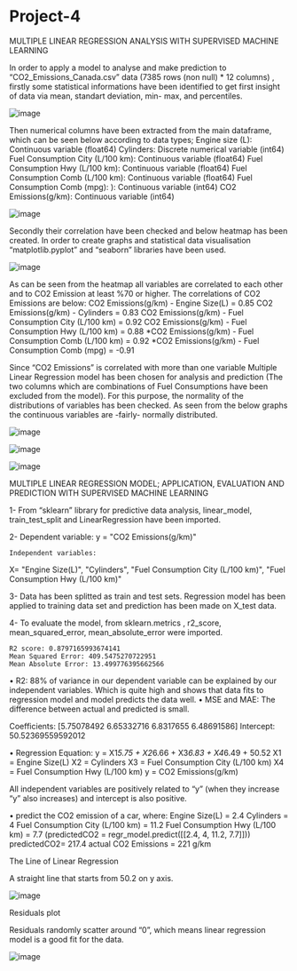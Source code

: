 # Project-4

MULTIPLE LINEAR REGRESSION ANALYSIS WITH SUPERVISED MACHINE LEARNING

In order to apply a model to analyse and make prediction to “CO2_Emissions_Canada.csv” data (7385 rows (non null) * 12 columns) , firstly some statistical informations have been identified to get first insight of data via mean, standart deviation, min- max, and percentiles.

![image](https://github.com/baller01/Project-4/assets/121508137/003ab59e-273f-47b8-b1d9-b497611442aa)

Then numerical columns have been extracted from the main dataframe, which can be seen below according to data types;
Engine size (L): Continuous variable (float64)
Cylinders: Discrete numerical variable (int64)
Fuel Consumption City (L/100 km): Continuous variable (float64)
Fuel Consumption Hwy (L/100 km): Continuous variable (float64)
Fuel Consumption Comb (L/100 km): Continuous variable (float64)
Fuel Consumption Comb (mpg):  ): Continuous variable  (int64)
CO2 Emissions(g/km):   Continuous variable (int64)

![image](https://github.com/baller01/Project-4/assets/121508137/c623e1e8-ad9b-4f1a-b85e-e32c7740a812)

Secondly their correlation have been checked and below heatmap has been created. In order to create graphs and statistical data visualisation  “matplotlib.pyplot” and “seaborn”  libraries have been used.

![image](https://github.com/baller01/Project-4/assets/121508137/1b2be6c2-c9bb-4ce8-96cb-3b32448f22ac)


As can be seen from the heatmap all variables are correlated to each other and to CO2 Emission at least %70 or higher. The correlations of CO2 Emissions are below:
CO2 Emissions(g/km) - Engine Size(L) = 0.85
CO2 Emissions(g/km) - Cylinders = 0.83
CO2 Emissions(g/km) - Fuel Consumption City (L/100 km) = 0.92
CO2 Emissions(g/km) - Fuel Consumption Hwy (L/100 km) = 0.88
*CO2 Emissions(g/km) - Fuel Consumption Comb (L/100 km) = 0.92
*CO2 Emissions(g/km) - Fuel Consumption Comb (mpg) = -0.91

Since “CO2 Emissions” is correlated with more than one variable Multiple Linear Regression model has been chosen for analysis and prediction (The two columns which are combinations of Fuel Consumptions have been excluded from the model). For this purpose, the normality of the distributions of variables has been checked. As seen from the below graphs the continuous variables are -fairly- normally distributed.


![image](https://github.com/baller01/Project-4/assets/121508137/b365fd63-28ca-4393-bef7-2fec7f033f06)

![image](https://github.com/baller01/Project-4/assets/121508137/60e9fbe6-6f20-49c0-ac5d-75713ab6c67b)

![image](https://github.com/baller01/Project-4/assets/121508137/c81bbf3b-8dbb-45bf-8100-f2d6fe986ed0)



MULTIPLE LINEAR REGRESSION MODEL; APPLICATION, EVALUATION AND PREDICTION WITH SUPERVISED MACHINE LEARNING


1-	From “sklearn” library for predictive data analysis, linear_model, train_test_split and LinearRegression have been imported.

2-	Dependent variable:
 	y = "CO2 Emissions(g/km)"
  
    Independent variables:
  X= "Engine Size(L)", "Cylinders", "Fuel Consumption City (L/100 km)", "Fuel Consumption Hwy (L/100 km)"

3-	Data has been splitted as train and test sets. Regression model has been applied to training data set and prediction has been made on 
  X_test data.

4-	To evaluate the model, from sklearn.metrics , r2_score, mean_squared_error, mean_absolute_error were imported.

	R2 score: 0.8797165993674141
	Mean Squared Error: 409.5475270722951
	Mean Absolute Error: 13.499776395662566
       

•	R2: 88% of variance in our dependent variable can be explained by our independent variables. Which is quite high and shows that data fits to regression model and model predicts the data well.
•	MSE and MAE:  The difference between actual and predicted is small.

Coefficients: [5.75078492 6.65332716 6.8317655 6.48691586]
Intercept: 50.52369559592012

•	Regression Equation:
y = X1*5.75 + X2*6.66 + X3*6.83 + X4*6.49 + 50.52
X1 = Engine Size(L)
X2 = Cylinders
X3 = Fuel Consumption City (L/100 km)
X4 = Fuel Consumption Hwy (L/100 km)
y = CO2 Emissions(g/km)

All independent variables are positively related to “y” (when they increase “y” also increases) and intercept is also positive. 

•	predict the CO2 emission of a car, where:
              Engine Size(L) =  2.4
 	Cylinders =  4 
Fuel Consumption City (L/100 km) = 11.2 
              Fuel Consumption Hwy (L/100 km) = 7.7
(predictedCO2 = regr_model.predict([[2.4, 4, 11.2, 7.7]]))
predictedCO2=  217.4 
actual CO2 Emissions = 221 g/km


The Line of Linear Regression

A straight line that starts from 50.2 on y axis.

![image](https://github.com/baller01/Project-4/assets/121508137/231e4857-d045-45c2-9098-f0e4ae7b6a86)


Residuals plot

Residuals randomly scatter around “0”, which means linear regression model is a good fit for the data.

![image](https://github.com/baller01/Project-4/assets/121508137/d8080275-cf6f-4bfd-9227-70ede721418e)



